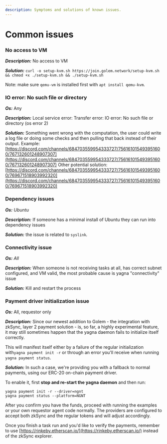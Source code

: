 ```yaml
---
description: Symptoms and solutions of known issues.
---
```


# Common issues

### No access to VM

_**Description:**_ No access to VM

 _**Solution:**_ `curl -o setup-kvm.sh https://join.golem.network/setup-kvm.sh && chmod +x ./setup-kvm.sh && ./setup-kvm.sh` 

Note: make sure `qemu-vm` is installed first with `apt install qemu-kvm`.

### IO error: No such file or directory

_**Os:**_ Any

_**Description:**_  Local service error: Transfer error: IO error: No such file or directory \(os error 2\)

_**Solution:**_  Something went wrong with the computation, the user could write a log file or doing some checks and then pulling that back instead of their output. Example: [https://discord.com/channels/684703559954333727/756161015493951600/767132601248907307](https://discord.com/channels/684703559954333727/756161015493951600/767132601248907307) Other potential solution: [https://discord.com/channels/684703559954333727/756161015493951600/769671518903992320](https://discord.com/channels/684703559954333727/756161015493951600/769671518903992320)

### Dependency issues

_**Os:** Ubuntu_

_**Description:**_ If someone has a minimal install of Ubuntu they can run into dependency issues

_**Solution:**_ the issue is related to `syslink`_._

### Connectivity issue

_**Os:** All_

_**Description:**_ When someone is not receiving tasks at all, has correct subnet configured, and VM valid, the most probable cause is yagna "connectivity" issue

_**Solution:**_ Kill and restart the process

### Payment driver initialization issue

_**Os:**_ All, requestor only

_**Description:**_ Since our newest addition to Golem - the integration with zkSync, layer 2 payment solution - is, so far, a highly experimental feature, it may still sometimes happen that the yagna daemon fails to initialize itself correctly.

This will manifest itself either by a failure of the regular initialization with`yagna payment init -r` or through an error you'll receive when running `yagna payment status`.

_**Solution:**_ In such a case, we're providing you with a fallback to normal payments, using our ERC-20 on-chain payment driver.

To enable it, first **stop and re-start the yagna daemon** and then run:

```text
yagna payment init -r --driver=ngnt
yagna payment status --platform=NGNT
```

After you confirm you have the funds, proceed with running the examples or your own requestor agent code normally. The providers are configured to accept both zkSync and the regular tokens and will adjust accordingly.

Once you finish a task run and you'd like to verify the payments, remember to use [https://rinkeby.etherscan.io/](https://rinkeby.etherscan.io/) instead of the zkSync explorer.

